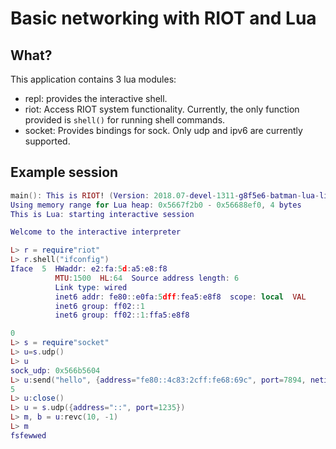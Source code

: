 # Basic networking with RIOT and Lua

## What?

This application contains 3 lua modules:

- repl: provides the interactive shell.
- riot: Access RIOT system functionality. Currently, the only function provided
     is `shell()` for running shell commands.
- socket: Provides bindings for sock. Only udp and ipv6 are currently supported.

## Example session

```lua
main(): This is RIOT! (Version: 2018.07-devel-1311-g8f5e6-batman-lua-library-temp)
Using memory range for Lua heap: 0x5667f2b0 - 0x56688ef0, 4 bytes
This is Lua: starting interactive session

Welcome to the interactive interpreter

L> r = require"riot"
L> r.shell("ifconfig")
Iface  5  HWaddr: e2:fa:5d:a5:e8:f8
          MTU:1500  HL:64  Source address length: 6
          Link type: wired
          inet6 addr: fe80::e0fa:5dff:fea5:e8f8  scope: local  VAL
          inet6 group: ff02::1
          inet6 group: ff02::1:ffa5:e8f8

0
L> s = require"socket"
L> u=s.udp()
L> u
sock_udp: 0x566b5604
L> u:send("hello", {address="fe80::4c83:2cff:fe68:69c", port=7894, netif=5})
5
L> u:close()
L> u = s.udp({address="::", port=1235})
L> m, b = u:revc(10, -1)
L> m
fsfewwed
```

